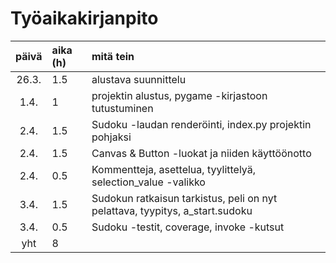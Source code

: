 # Työaikakirjanpito

| päivä | aika (h) | mitä tein  |
| :----:|:-----| :-----|
| 26.3. | 1.5    | alustava suunnittelu |
| 1.4. | 1    | projektin alustus, pygame -kirjastoon tutustuminen |
| 2.4. | 1.5    | Sudoku -laudan renderöinti, index.py projektin pohjaksi |
| 2.4. | 1.5    | Canvas & Button -luokat ja niiden käyttöönotto |
| 2.4. | 0.5    | Kommentteja, asettelua, tyylittelyä, selection_value -valikko |
| 3.4. | 1.5    | Sudokun ratkaisun tarkistus, peli on nyt pelattava, tyypitys, a_start.sudoku |
| 3.4. | 0.5    | Sudoku -testit, coverage, invoke -kutsut |
| yht | 8    ||
